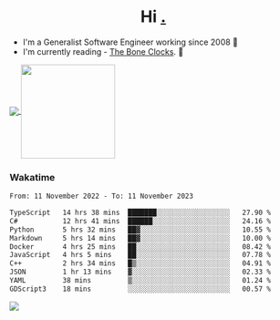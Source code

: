 <h1 align="center">Hi <a href="https://www.hackerrank.com/erasmosaraujo">.</a></h1>
 
- I'm a Generalist Software Engineer working  since 2008 🚀
- I'm currently reading - <a href="https://www.amazon.ca/Bone-Clocks-David-Mitchell/dp/0340921625">The Bone Clocks</a>. 📘
  
<p align="left">
  <a href="https://github.com/erasmosoares/github-readme-stats">
    <img
      align="center"
      src="https://github-readme-stats.vercel.app/api/top-langs/?username=erasmosoares&theme=radical&layout=compact"
    />
  </a>
  <a href="https://github.com/erasmosoares/github-readme-stats">
    <img
      align="center"
      height="165"
      src="https://github-readme-stats.vercel.app/api?username=erasmosoares&theme=radical&count_private=true&show_icons=true&custom_title=Github%20Status&hide=issues"
    />
  </a>
</p>

<!--
 ### Repo 
 
<p align="left">
 <a href="https://github.com/erasmosoares/github-readme-stats">
    <img
      align="center"
      height="165"
      src="https://github-readme-stats.vercel.app/api/pin?username=erasmosoares&repo=sample-node&title_color=fff&icon_color=f9f9f9&text_color=9f9f9f&bg_color=151515"
    />
  </a>
  <a href="https://github.com/erasmosoares/github-readme-stats">
    <img
      align="center"
      height="165"
      src="https://github-readme-stats.vercel.app/api/pin?username=erasmosoares&repo=sample-node&title_color=fff&icon_color=f9f9f9&text_color=9f9f9f&bg_color=151515"
    />
  </a>
</p>
-->

 ### Wakatime 

<!--START_SECTION:waka-->

```txt
From: 11 November 2022 - To: 11 November 2023

TypeScript   14 hrs 38 mins  ███████░░░░░░░░░░░░░░░░░░   27.90 %
C#           12 hrs 41 mins  ██████░░░░░░░░░░░░░░░░░░░   24.16 %
Python       5 hrs 32 mins   ██▓░░░░░░░░░░░░░░░░░░░░░░   10.55 %
Markdown     5 hrs 14 mins   ██▓░░░░░░░░░░░░░░░░░░░░░░   10.00 %
Docker       4 hrs 25 mins   ██░░░░░░░░░░░░░░░░░░░░░░░   08.42 %
JavaScript   4 hrs 5 mins    ██░░░░░░░░░░░░░░░░░░░░░░░   07.78 %
C++          2 hrs 34 mins   █▒░░░░░░░░░░░░░░░░░░░░░░░   04.91 %
JSON         1 hr 13 mins    ▓░░░░░░░░░░░░░░░░░░░░░░░░   02.33 %
YAML         38 mins         ▒░░░░░░░░░░░░░░░░░░░░░░░░   01.24 %
GDScript3    18 mins         ░░░░░░░░░░░░░░░░░░░░░░░░░   00.57 %
```

<!--END_SECTION:waka-->

![](https://komarev.com/ghpvc/?username=erasmosoares&color=brightgreen)
